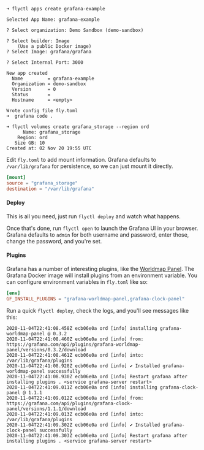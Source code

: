 ```
➜ flyctl apps create grafana-example

Selected App Name: grafana-example

? Select organization: Demo Sandbox (demo-sandbox)

? Select builder: Image
    (Use a public Docker image)
? Select Image: grafana/grafana

? Select Internal Port: 3000

New app created
  Name         = grafana-example
  Organization = demo-sandbox
  Version      = 0
  Status       =
  Hostname     = <empty>

Wrote config file fly.toml
➜  grafana code .
```

```
➜ flyctl volumes create grafana_storage --region ord
      Name: grafana_storage
    Region: ord
   Size GB: 10
Created at: 02 Nov 20 19:55 UTC
```

Edit `fly.toml` to add mount information. Grafana defaults to `/var/lib/grafana` for persistence, so we can just mount it directly.
```toml
[mount]
source = "grafana_storage"
destination = "/var/lib/grafana"
```

#### Deploy

This is all you need, just run `flyctl deploy` and watch what happens.

Once that's done, run `flyctl open` to launch the Grafana UI in your browser. Grafana defaults to `admin` for both username and password, enter those, change the password, and you're set.

#### Plugins

Grafana has a number of interesting plugins, like the [Worldmap Panel](https://grafana.com/grafana/plugins/grafana-worldmap-panel). The Grafana Docker image will install plugins from an environment variable. You can configure environment variables in `fly.toml` like so:

```toml
[env]
GF_INSTALL_PLUGINS = "grafana-worldmap-panel,grafana-clock-panel"
```

Run a quick `flyctl deploy`, check the logs, and you'll see messages like this:

```
2020-11-04T22:41:08.458Z ecb06e0a ord [info] installing grafana-worldmap-panel @ 0.3.2
2020-11-04T22:41:08.460Z ecb06e0a ord [info] from: https://grafana.com/api/plugins/grafana-worldmap-panel/versions/0.3.2/download
2020-11-04T22:41:08.461Z ecb06e0a ord [info] into: /var/lib/grafana/plugins
2020-11-04T22:41:08.928Z ecb06e0a ord [info] ✔ Installed grafana-worldmap-panel successfully
2020-11-04T22:41:08.930Z ecb06e0a ord [info] Restart grafana after installing plugins . <service grafana-server restart>
2020-11-04T22:41:09.011Z ecb06e0a ord [info] installing grafana-clock-panel @ 1.1.1
2020-11-04T22:41:09.012Z ecb06e0a ord [info] from: https://grafana.com/api/plugins/grafana-clock-panel/versions/1.1.1/download
2020-11-04T22:41:09.013Z ecb06e0a ord [info] into: /var/lib/grafana/plugins
2020-11-04T22:41:09.302Z ecb06e0a ord [info] ✔ Installed grafana-clock-panel successfully
2020-11-04T22:41:09.303Z ecb06e0a ord [info] Restart grafana after installing plugins . <service grafana-server restart>
```